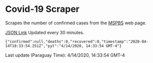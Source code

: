 # Covid-19 Scraper

Scrapes the number of confirmed cases from the [MSPBS](https://www.mspbs.gov.py/covid-19.php) web page.

[JSON Link](https://jmayalag.github.io/covid19-scrape/cases.json)
Updated every 30 minutes.
```
{"confirmed":null,"deaths":0,"recovered":0,"timestamp":"2020-04-14T18:33:54.251Z","pyt":"4/14/2020, 14:33:54 GMT-4"}
```
Last update (Paraguay Time): 4/14/2020, 14:33:54 GMT-4